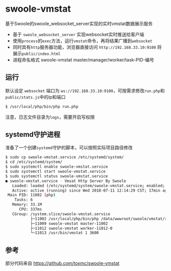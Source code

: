# swoole-vmstat

基于Swoole的swoole_websocket_server实现的实时vmstat数据展示服务

- 基于 `swoole_websocket_server` 实现websocket实时推送给客户端
- 使用`process`的`exec`方法，运行`vmstat`命令，再将结果广播到`websocket`
- 同时具有`http`服务器功能，浏览器直接访问 `http://192.168.33.10:9100` 将展示`public/index.html`
- 进程命名格式  swoole-vmstat  master/manager/worker/task-PID-编号

## 运行

默认设定 `websocket` 端口为 `ws://192.168.33.10:9100`，可按需求修改`run.php`和`public/stats.js`中的ip和端口

```bash
$ /usr/local/php/bin/php run.php
```

注意，日志文件目录为`logs`，需要开启写权限

## systemd守护进程

准备了一个创建`systemd`守护的脚本，可以按照实际项目路径修改

```bash
$ sudo cp swoole-vmstat.service /etc/systemd/system/
$ cd /etc/systemd/system/
$ sudo systemctl enable swoole-vmstat.service
$ sudo systemctl start swoole-vmstat.service
$ sudo systemctl status swoole-vmstat.service
● swoole-vmstat.service - Vmsat Http Server By Swoole
   Loaded: loaded (/etc/systemd/system/swoole-vmstat.service; enabled; vendor preset: enabled)
   Active: active (running) since Wed 2018-07-11 12:14:29 CST; 17min ago
 Main PID: 11002 (php)
    Tasks: 6
   Memory: 33.1M
      CPU: 337ms
   CGroup: /system.slice/swoole-vmstat.service
           ├─11002 /usr/local/php/bin/php /data/wwwroot/swoole/vmstat/run.php
           ├─11009 swoole-vmstat master-11002                             
           ├─11012 swoole-vmstat worker-11012-0                           
           └─11013 /usr/bin/vmstat 1 3600
```

## 参考

部分代码来自 https://github.com/toxmc/swoole-vmstat